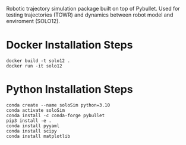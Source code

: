 Robotic trajectory simulation package built on top of Pybullet. Used for testing trajectories (TOWR) and dynamics between robot model and enviroment  (SOLO12).
# Docker Installation Steps #
```console
docker build -t solo12 .
docker run -it solo12
```
# Python Installation Steps #
```
conda create --name soloSim python=3.10
conda activate soloSim
conda install -c conda-forge pybullet
pip3 install -e .
conda install pyyaml
conda install scipy
conda install matplotlib
```
